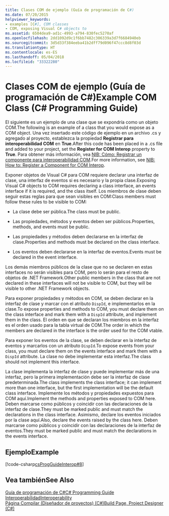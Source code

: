 ```yaml
---
title: Clases COM de ejemplo (Guía de programación de C#)
ms.date: 07/20/2015
helpviewer_keywords:
- examples [C#], COM classes
- COM, exposing Visual C# objects to
ms.assetid: 6504dea9-ad1c-4993-a794-830fec5270af
ms.openlocfilehash: 2dd1092d9c1f6bb7482c306339a3d7f6684940eb
ms.sourcegitcommit: 3d5d33f384eeba41b2dff79d096f47ccc8d8f03d
ms.translationtype: HT
ms.contentlocale: es-ES
ms.lasthandoff: 05/04/2018
ms.locfileid: "33322280"
---
```

# <a name="example-com-class-c-programming-guide"></a><span data-ttu-id="ce9c4-102">Clases COM de ejemplo (Guía de programación de C#)</span><span class="sxs-lookup"><span data-stu-id="ce9c4-102">Example COM Class (C# Programming Guide)</span></span>
<span data-ttu-id="ce9c4-103">El siguiente es un ejemplo de una clase que se expondría como un objeto COM.</span><span class="sxs-lookup"><span data-stu-id="ce9c4-103">The following is an example of a class that you would expose as a COM object.</span></span> <span data-ttu-id="ce9c4-104">Una vez insertado este código de ejemplo en un archivo .cs y agregado al proyecto, establezca la propiedad **Registrar para interoperabilidad COM** en **True**.</span><span class="sxs-lookup"><span data-stu-id="ce9c4-104">After this code has been placed in a .cs file and added to your project, set the **Register for COM Interop** property to **True**.</span></span> <span data-ttu-id="ce9c4-105">Para obtener más información, vea [NIB: Cómo: Registrar un componente para interoperabilidad COM](http://msdn.microsoft.com/library/4de7d474-56e8-4027-994d-d47ca4725c5e).</span><span class="sxs-lookup"><span data-stu-id="ce9c4-105">For more information, see [NIB: How to: Register a Component for COM Interop](http://msdn.microsoft.com/library/4de7d474-56e8-4027-994d-d47ca4725c5e).</span></span>  
  
 <span data-ttu-id="ce9c4-106">Exponer objetos de Visual C# para COM requiere declarar una interfaz de clase, una interfaz de eventos si es necesario y la propia clase.</span><span class="sxs-lookup"><span data-stu-id="ce9c4-106">Exposing Visual C# objects to COM requires declaring a class interface, an events interface if it is required, and the class itself.</span></span> <span data-ttu-id="ce9c4-107">Los miembros de clase deben seguir estas reglas para que sean visibles en COM:</span><span class="sxs-lookup"><span data-stu-id="ce9c4-107">Class members must follow these rules to be visible to COM:</span></span>  
  
-   <span data-ttu-id="ce9c4-108">La clase debe ser pública.</span><span class="sxs-lookup"><span data-stu-id="ce9c4-108">The class must be public.</span></span>  
  
-   <span data-ttu-id="ce9c4-109">Las propiedades, métodos y eventos deben ser públicos.</span><span class="sxs-lookup"><span data-stu-id="ce9c4-109">Properties, methods, and events must be public.</span></span>  
  
-   <span data-ttu-id="ce9c4-110">Las propiedades y métodos deben declararse en la interfaz de clase.</span><span class="sxs-lookup"><span data-stu-id="ce9c4-110">Properties and methods must be declared on the class interface.</span></span>  
  
-   <span data-ttu-id="ce9c4-111">Los eventos deben declararse en la interfaz de eventos.</span><span class="sxs-lookup"><span data-stu-id="ce9c4-111">Events must be declared in the event interface.</span></span>  
  
 <span data-ttu-id="ce9c4-112">Los demás miembros públicos de la clase que no se declaren en estas interfaces no serán visibles para COM, pero lo serán para el resto de objetos de .NET Framework.</span><span class="sxs-lookup"><span data-stu-id="ce9c4-112">Other public members in the class that are not declared in these interfaces will not be visible to COM, but they will be visible to other .NET Framework objects.</span></span>  
  
 <span data-ttu-id="ce9c4-113">Para exponer propiedades y métodos en COM, se deben declarar en la interfaz de clase y marcar con el atributo `DispId`, e implementarlos en la clase.</span><span class="sxs-lookup"><span data-stu-id="ce9c4-113">To expose properties and methods to COM, you must declare them on the class interface and mark them with a `DispId` attribute, and implement them in the class.</span></span> <span data-ttu-id="ce9c4-114">El orden en que se declaran los miembros en la interfaz es el orden usado para la tabla virtual de COM.</span><span class="sxs-lookup"><span data-stu-id="ce9c4-114">The order in which the members are declared in the interface is the order used for the COM vtable.</span></span>  
  
 <span data-ttu-id="ce9c4-115">Para exponer los eventos de la clase, se deben declarar en la interfaz de eventos y marcarlos con un atributo `DispId`.</span><span class="sxs-lookup"><span data-stu-id="ce9c4-115">To expose events from your class, you must declare them on the events interface and mark them with a `DispId` attribute.</span></span> <span data-ttu-id="ce9c4-116">La clase no debe implementar esta interfaz.</span><span class="sxs-lookup"><span data-stu-id="ce9c4-116">The class should not implement this interface.</span></span>  
  
 <span data-ttu-id="ce9c4-117">La clase implementa la interfaz de clase y puede implementar más de una interfaz, pero la primera implementación debe ser la interfaz de clase predeterminada.</span><span class="sxs-lookup"><span data-stu-id="ce9c4-117">The class implements the class interface; it can implement more than one interface, but the first implementation will be the default class interface.</span></span> <span data-ttu-id="ce9c4-118">Implemente los métodos y propiedades expuestos para COM aquí.</span><span class="sxs-lookup"><span data-stu-id="ce9c4-118">Implement the methods and properties exposed to COM here.</span></span> <span data-ttu-id="ce9c4-119">Deben marcarse como públicos y coincidir con las declaraciones de la interfaz de clase.</span><span class="sxs-lookup"><span data-stu-id="ce9c4-119">They must be marked public and must match the declarations in the class interface.</span></span> <span data-ttu-id="ce9c4-120">Asimismo, declare los eventos iniciados por la clase aquí.</span><span class="sxs-lookup"><span data-stu-id="ce9c4-120">Also, declare the events raised by the class here.</span></span> <span data-ttu-id="ce9c4-121">Deben marcarse como públicos y coincidir con las declaraciones de la interfaz de eventos.</span><span class="sxs-lookup"><span data-stu-id="ce9c4-121">They must be marked public and must match the declarations in the events interface.</span></span>  
  
## <a name="example"></a><span data-ttu-id="ce9c4-122">Ejemplo</span><span class="sxs-lookup"><span data-stu-id="ce9c4-122">Example</span></span>  
 [!code-csharp[csProgGuideInterop#8](../../../csharp/programming-guide/interop/codesnippet/CSharp/example-com-class_1.cs)]  
  
## <a name="see-also"></a><span data-ttu-id="ce9c4-123">Vea también</span><span class="sxs-lookup"><span data-stu-id="ce9c4-123">See Also</span></span>  
 [<span data-ttu-id="ce9c4-124">Guía de programación de C#</span><span class="sxs-lookup"><span data-stu-id="ce9c4-124">C# Programming Guide</span></span>](../../../csharp/programming-guide/index.md)  
 [<span data-ttu-id="ce9c4-125">Interoperabilidad</span><span class="sxs-lookup"><span data-stu-id="ce9c4-125">Interoperability</span></span>](../../../csharp/programming-guide/interop/index.md)  
 [<span data-ttu-id="ce9c4-126">Página Compilar (Diseñador de proyectos) (C#)</span><span class="sxs-lookup"><span data-stu-id="ce9c4-126">Build Page, Project Designer (C#)</span></span>](/visualstudio/ide/reference/build-page-project-designer-csharp)
